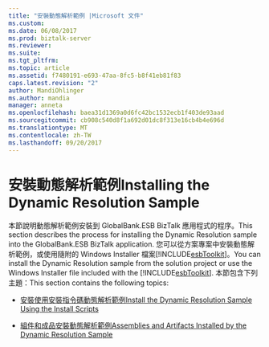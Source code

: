```yaml
---
title: "安裝動態解析範例 |Microsoft 文件"
ms.custom: 
ms.date: 06/08/2017
ms.prod: biztalk-server
ms.reviewer: 
ms.suite: 
ms.tgt_pltfrm: 
ms.topic: article
ms.assetid: f7480191-e693-47aa-8fc5-b8f41eb81f83
caps.latest.revision: "2"
author: MandiOhlinger
ms.author: mandia
manager: anneta
ms.openlocfilehash: baea31d1369a0d6fc42bc1532ecb1f403de93aad
ms.sourcegitcommit: cb908c540d8f1a692d01dc8f313e16cb4b4e696d
ms.translationtype: MT
ms.contentlocale: zh-TW
ms.lasthandoff: 09/20/2017
---
```

# <a name="installing-the-dynamic-resolution-sample"></a><span data-ttu-id="310d8-102">安裝動態解析範例</span><span class="sxs-lookup"><span data-stu-id="310d8-102">Installing the Dynamic Resolution Sample</span></span>
<span data-ttu-id="310d8-103">本節說明動態解析範例安裝到 GlobalBank.ESB BizTalk 應用程式的程序。</span><span class="sxs-lookup"><span data-stu-id="310d8-103">This section describes the process for installing the Dynamic Resolution sample into the GlobalBank.ESB BizTalk application.</span></span> <span data-ttu-id="310d8-104">您可以從方案專案中安裝動態解析範例，或使用隨附的 Windows Installer 檔案[!INCLUDE[esbToolkit](../includes/esbtoolkit-md.md)]。</span><span class="sxs-lookup"><span data-stu-id="310d8-104">You can install the Dynamic Resolution sample from the solution project or use the Windows Installer file included with the [!INCLUDE[esbToolkit](../includes/esbtoolkit-md.md)].</span></span> <span data-ttu-id="310d8-105">本節包含下列主題：</span><span class="sxs-lookup"><span data-stu-id="310d8-105">This section contains the following topics:</span></span>  
  
-   [<span data-ttu-id="310d8-106">安裝使用安裝指令碼動態解析範例</span><span class="sxs-lookup"><span data-stu-id="310d8-106">Install the Dynamic Resolution Sample Using the Install Scripts</span></span>](../esb-toolkit/install-the-dynamic-resolution-sample-using-the-install-scripts.md)  
  
-   [<span data-ttu-id="310d8-107">組件和成品安裝動態解析範例</span><span class="sxs-lookup"><span data-stu-id="310d8-107">Assemblies and Artifacts Installed by the Dynamic Resolution Sample</span></span>](../esb-toolkit/assemblies-and-artifacts-installed-by-the-dynamic-resolution-sample.md)